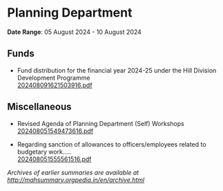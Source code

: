 # Planning Department

**Date Range**: 05 August 2024 - 10 August 2024


## Funds
- Fund distribution for the financial year 2024-25 under the Hill Division Development Programme\
  [202408091621503916.pdf](https://gr.maharashtra.gov.in/Site/Upload/Government%20Resolutions/English/202408091621503916.pdf)

## Miscellaneous
- Revised Agenda of Planning Department (Self) Workshops\
  [202408051549473616.pdf](https://gr.maharashtra.gov.in/Site/Upload/Government%20Resolutions/English/202408051549473616.pdf)

- Regarding sanction of allowances to officers/employees related to budgetary work.....\
  [202408051555561516.pdf](https://gr.maharashtra.gov.in/Site/Upload/Government%20Resolutions/English/202408051555561516.pdf)


*Archives of earlier summaries are available at http://mahsummary.orgpedia.in/en/archive.html*